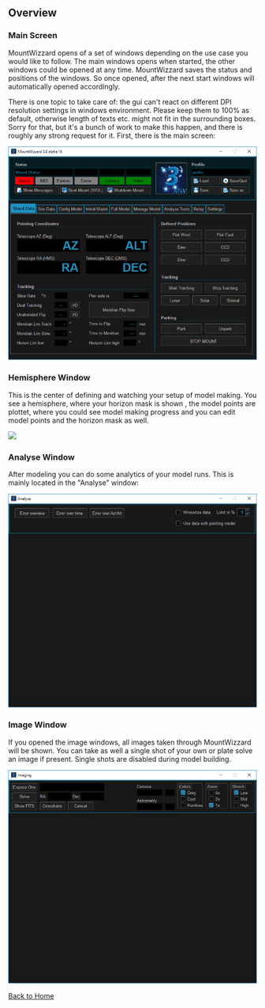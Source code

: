 ## Overview
### Main Screen

MountWizzard opens of a set of windows depending on the use case you would like to follow. The main windows
opens when started, the other windows could be opened at any time. MountWizzard saves the status and positions
of the windows. So once opened, after the next start windows will automatically opened accordingly.

There is one topic to take care of: the gui can't react on different DPI resolution settings in windows
environment. Please keep them to 100% as default, otherwise length of texts etc. might not fit in the
surrounding boxes. Sorry for that, but it's a bunch of work to make this happen, and there is roughly any
strong request for it. First, there is the main screen:

<img src="pics/main_gui.png"/>

### Hemisphere Window
This is the center of defining and watching your setup of model making. You see a hemisphere, where your horizon
mask is shown , the model points are plottet, where you could see model making progress and you can edit model
points and the horizon mask as well.

<img src="pics/hemisphere_window.png"/>

### Analyse Window
After modeling you can do some analytics of your model runs. This is mainly located in the "Analyse" window:

<img src="pics/analyse_window.png"/>

### Image Window
If you opened the image windows, all images taken through MountWizzard will be shown. You can take as well a
single shot of your own or plate solve an image if present. Single shots are disabled during model building.

<img src="pics/image_window.png"/>

[Back to Home](home.md)